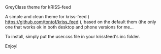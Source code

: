 GreyClass theme for kRISS-feed

A simple and clean theme for kriss-feed ( https://github.com/tontof/kriss_feed ), 
based on the default them (the only one that works ok in both desktop and phone
versions for me...

To install, simply put the user.css file in your krissfeed's inc folder.

Enjoy!

